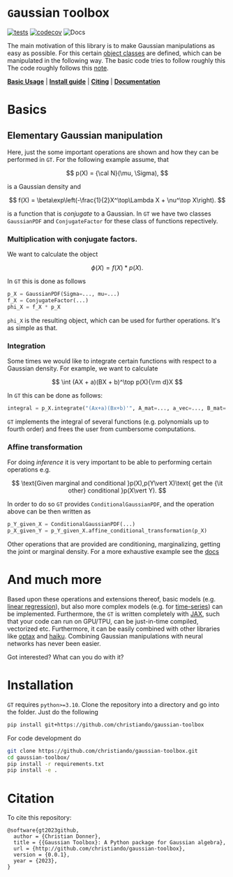 # `G`aussian `T`oolbox

[![tests](https://github.com//christiando/gaussian-toolbox/actions/workflows/python-app.yml/badge.svg)](https://github.com//christiando/gaussian-toolbox/actions/workflows/python-app.yml)
[![codecov](https://codecov.io/github/christiando/gaussian-toolbox/branch/main/graph/badge.svg?token=IR47CKMXXD)](https://codecov.io/github/christiando/gaussian-toolbox)
![Docs](https://github.com/christiando/gaussian-toolbox/actions/workflows/docs.yml/badge.svg)

The main motivation of this library is to make Gaussian manipulations as easy as possible. For this certain [object classes](/docs/source/notebooks/gaussian_objects.ipynb) are defined, which can be manipulated in the following way. The basic code tries to follow roughly this The code roughly follows this [note](http://users.isy.liu.se/en/rt/schon/Publications/SchonL2011.pdf).

[**Basic Usage**](#basics) | [**Install guide**](#installation) | [**Citing**](#citation) | [**Documentation**](https://christiando.github.io/gaussian-toolbox/)

# Basics

## Elementary Gaussian manipulation

Here, just the some important operations are shown and how they can be performed in `GT`. For the following example assume, that 

$$
p(X) = {\cal N}(\mu, \Sigma),
$$

is a Gaussian density and 

$$
f(X) = \beta\exp\left(-\frac{1}{2}X^\top\Lambda X + \nu^\top X\right).
$$

is a function that is _conjugate_ to a Gaussian. In `GT` we have two classes `GaussianPDF` and `ConjugateFactor` for these class of functions repectively. 
### Multiplication with conjugate factors.

We want to calculate the object

$$
\phi(X) = f(X) * p(X).
$$

In `GT` this is done as follows

```python
p_X = GaussianPDF(Sigma=..., mu=...)
f_X = ConjugateFactor(...)
phi_X = f_X * p_X
```

`phi_X` is the resulting object, which can be used for further operations. It's as simple as that.
### Integration

Some times we would like to integrate certain functions with respect to a Gaussian density. For example, we want to calculate

$$
\int (AX + a)(BX + b)^\top p(X){\rm d}X
$$

In `GT` this can be done as follows:

```python
integral = p_X.integrate("(Ax+a)(Bx+b)'", A_mat=..., a_vec=..., B_mat=..., b_vec=...)
```

`GT` implements the integral of several functions (e.g. polynomials up to fourth order) and frees the user from cumbersome computations.

### Affine transformation

For doing _inference_ it is very important to be able to performing certain operations e.g. 

$$
\text{Given marginal and conditional }p(X),p(Y\vert X)\text{ get the {\it other} conditional }p(X\vert Y). 
$$

In order to do so `GT` provides `ConditionalGaussianPDF`, and the operation above can be then written as

```python
p_Y_given_X = ConditionalGaussianPDF(...)
p_X_given_Y = p_Y_given_X.affine_conditional_transformation(p_X)
```

Other operations that are provided are conditioning, marginalizing, getting the joint or marginal density. For a more exhaustive example see the [docs](/docs/source/notebooks/affine_transforms.ipynb)

# And much more

Based upon these operations and extensions thereof, basic models (e.g. [linear regression](/docs/source/notebooks/linear_regression.ipynb)), but also more complex models (e.g. for [time-series](/docs/source/notebooks/timeseries.ipynb)) can be implemented.
Furthermore, the `GT` is written completely with [JAX](https://github.com/google/jax/tree/main/docs), such that your code can run on GPU/TPU, can be just-in-time compiled, vectorized etc. Furthermore, it can be easily combined with other libraries like [optax](https://github.com/deepmind/optax) and [haiku](https://github.com/deepmind/dm-haiku). Combining Gaussian manipulations with neural networks has never been easier.

Got interested? What can you do with it?
# Installation

`GT` requires `python>=3.10`.
Clone the repository into a directory and go into the folder. Just do the following

```bash
pip install git+https://github.com/christiando/gaussian-toolbox
```

For code development do
```bash
git clone https://github.com/christiando/gaussian-toolbox.git
cd gaussian-toolbox/
pip install -r requirements.txt
pip install -e .
```

# Citation

To cite this repository:

```
@software{gt2023github,
  author = {Christian Donner},
  title = {{Gaussian Toolbox}: A Python package for Gaussian algebra},
  url = {http://github.com/christiando/gaussian-toolbox},
  version = {0.0.1},
  year = {2023},
}
```